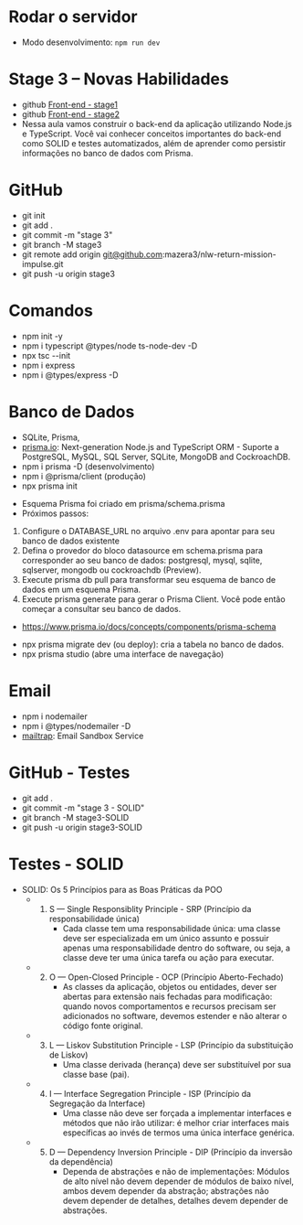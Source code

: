 # Rodar o servidor
- Modo desenvolvimento: `npm run dev`

# Stage 3 – Novas Habilidades

- github [Front-end - stage1](https://github.com/mazera3/nlw-return-mission-impulse/tree/stage1)
- github [Front-end - stage2](https://github.com/mazera3/nlw-return-mission-impulse/tree/stage2)
- Nessa aula vamos construir o back-end da aplicação utilizando Node.js e TypeScript. Você vai conhecer conceitos importantes do back-end como SOLID e testes automatizados, além de aprender como persistir informações no banco de dados com Prisma.

# GitHub
- git init
- git add .
- git commit -m "stage 3"
- git branch -M stage3
- git remote add origin git@github.com:mazera3/nlw-return-mission-impulse.git
- git push -u origin stage3

# Comandos

- npm init -y
- npm i typescript @types/node ts-node-dev -D
- npx tsc --init
- npm i express
- npm i @types/express -D

# Banco de Dados

- SQLite, Prisma, 
- [prisma.io](https://www.prisma.io/): Next-generation Node.js and TypeScript ORM - Suporte a PostgreSQL, MySQL, SQL Server, SQLite, MongoDB and CockroachDB.
- npm i prisma -D (desenvolvimento)
- npm i @prisma/client (produção)
- npx prisma init
* Esquema Prisma foi criado em prisma/schema.prisma
* Próximos passos:
1. Configure o DATABASE_URL no arquivo .env para apontar para seu banco de dados existente
2. Defina o provedor do bloco datasource em schema.prisma para corresponder ao seu banco de dados: postgresql, mysql, sqlite, sqlserver, mongodb ou cockroachdb (Preview).
3. Execute prisma db pull para transformar seu esquema de banco de dados em um esquema Prisma.
4. Execute prisma generate para gerar o Prisma Client. Você pode então começar a consultar seu banco de dados.
* https://www.prisma.io/docs/concepts/components/prisma-schema
- npx prisma migrate dev (ou deploy): cria a tabela no banco de dados.
- npx prisma studio (abre uma interface de navegação)

# Email

- npm i nodemailer
- npm i @types/nodemailer -D
- [mailtrap](https://mailtrap.io/): Email Sandbox Service

# GitHub - Testes
- git add .
- git commit -m "stage 3 - SOLID"
- git branch -M stage3-SOLID
- git push -u origin stage3-SOLID

# Testes - SOLID

- SOLID: Os 5 Princípios para as Boas Práticas da POO
  - 1. S — Single Responsiblity Principle - SRP (Princípio da responsabilidade única)
        * Cada classe tem uma responsabilidade única: uma classe deve ser especializada em um único assunto e possuir apenas uma responsabilidade dentro do software, ou seja, a classe deve ter uma única tarefa ou ação para executar.
  - 2. O — Open-Closed Principle - OCP (Princípio Aberto-Fechado)
        * As classes da aplicação, objetos ou entidades, dever ser abertas para extensão nais fechadas para modificação: quando novos comportamentos e recursos precisam ser adicionados no software, devemos estender e não alterar o código fonte original.
  - 3. L — Liskov Substitution Principle - LSP (Princípio da substituição de Liskov)
        * Uma classe derivada (herança) deve ser substituível por sua classe base (pai).
  - 4. I — Interface Segregation Principle - ISP (Princípio da Segregação da Interface)
        * Uma classe não deve ser forçada a implementar interfaces e métodos que não irão utilizar: é melhor criar interfaces mais específicas ao invés de termos uma única interface genérica.
  - 5. D — Dependency Inversion Principle - DIP (Princípio da inversão da dependência)
        * Dependa de abstrações e não de implementações: Módulos de alto nível não devem depender de módulos de baixo nível, ambos devem depender da abstração; abstrações não devem depender de detalhes, detalhes devem depender de abstrações.
